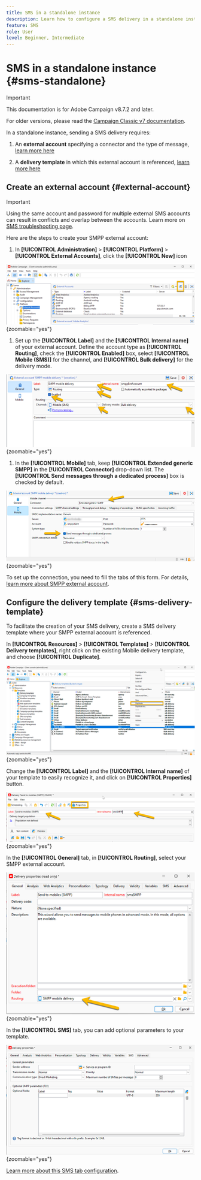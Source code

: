 ```yaml
---
title: SMS in a standalone instance
description: Learn how to configure a SMS delivery in a standalone instance
feature: SMS
role: User
level: Beginner, Intermediate
---
```


# SMS in a standalone instance {#sms-standalone}

>[!IMPORTANT]
>
>This documentation is for Adobe Campaign v8.7.2 and later.
>
>For older versions, please read the [Campaign Classic v7 documentation](https://experienceleague.adobe.com/en/docs/campaign-classic/using/sending-messages/sending-messages-on-mobiles/sms-set-up/sms-set-up).

In a standalone instance, sending a SMS delivery requires: 

1. An **external account** specifying a connector and the type of message, [learn more here](#external-account)

1. A **delivery template** in which this external account is referenced, [learn more here](#sms-delivery-template)

## Create an external account {#external-account}

>[!IMPORTANT]
>
>Using the same account and password for multiple external SMS accounts can result in conflicts and overlap between the accounts. Learn more on [SMS troubleshooting page](smpp-connection.md#sms-troubleshooting). 

Here are the steps to create your SMPP external account: 

1. In **[!UICONTROL Administration]** > **[!UICONTROL Platform]** > **[!UICONTROL External Accounts]**, click the **[!UICONTROL New]** icon

![](assets/sms_extaccount.png){zoomable="yes"}

1. Set up the **[!UICONTROL Label]** and the **[!UICONTROL Internal name]** of your external account. Define the account type as **[!UICONTROL Routing]**, check the **[!UICONTROL Enabled]** box, select **[!UICONTROL Mobile (SMS)]** for the channel, and **[!UICONTROL Bulk delivery]** for the delivery mode.

![](assets/sms_extaccount_new.png){zoomable="yes"}

1. In the **[!UICONTROL Mobile]** tab, keep **[!UICONTROL Extended generic SMPP]** in the **[!UICONTROL Connector]** drop-down list.
The **[!UICONTROL Send messages through a dedicated process]** box is checked by default.

![](assets/sms_extaccount_connector.png){zoomable="yes"}

To set up the connection, you need to fill the tabs of this form. For details, [learn more about SMPP external account](smpp-external-account.md#smpp-connection-settings).


## Configure the delivery template {#sms-delivery-template}

To facilitate the creation of your SMS delivery, create a SMS delivery template where your SMPP external account is referenced.

In **[!UICONTROL Resources]** > **[!UICONTROL Templates]** > **[!UICONTROL Delivery templates]**, right click on the existing Mobile delivery template, and choose **[!UICONTROL Duplicate]**.

![](assets/sms_template_duplicate.png){zoomable="yes"}

Change the **[!UICONTROL Label]** and the **[!UICONTROL Internal name]** of your template to easily recognize it, and click on **[!UICONTROL Properties]** button.

![](assets/sms_template_name.png){zoomable="yes"}

In the **[!UICONTROL General]** tab, in **[!UICONTROL Routing]**, select your SMPP external account. 

![](assets/sms_template_routing.png){zoomable="yes"}

In the **[!UICONTROL SMS]** tab, you can add optional parameters to your template.

![](assets/sms_template_properties.png){zoomable="yes"}

[Learn more about this SMS tab configuration](sms-delivery-settings.md).

